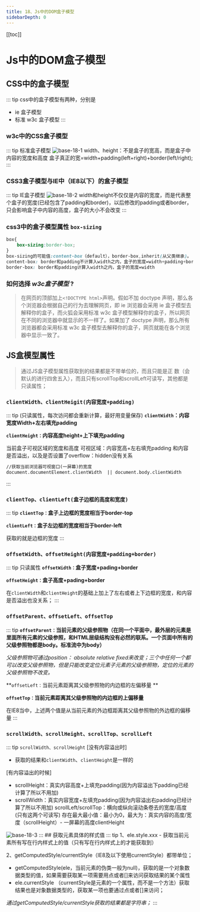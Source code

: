 ```yaml
---
title: 18、Js中的DOM盒子模型
sidebarDepth: 0
---
```

[[toc]]
# Js中的DOM盒子模型

## CSS中的盒子模型
::: tip css中的盒子模型有两种，分别是 
- ie 盒子模型
- 标准 w3c 盒子模型
:::
### w3c中的CSS盒子模型
::: tip 标准盒子模型
<img :src="$withBase('/assets/base-18-1.png')" alt="base-18-1">
width、height：不是盒子的宽高，而是盒子中内容的宽度和高度
盒子真正的宽=width+padding(left+right)+border(left/right);
:::

### CSS3盒子模型与IE中（IE8以下）的盒子模型
::: tip IE盒子模型
<img :src="$withBase('/assets/base-18-2.png')" alt="base-18-2">
width和height不仅仅是内容的宽度，而是代表整个盒子的宽度(已经包含了padding和border)，以后修改的padding或者border，只会影响盒子中内容的高度，盒子的大小不会改变
:::

### css3中的盒子模型属性 `box-sizing `
```css
box{
	box-sizing:border-box;
}
box-sizing的可能值:content-box（default），border-box,inherit(从父类继承)。
content-box: border和padding不计算入width之内，盒子的宽度=width+padding+border
border-box: border和padding计算入width之内，盒子的宽度=width
```
### 如何选择 *w3c盒子模型* ?
>在网页的顶部加上`<!DOCTYPE html>`声明。假如不加 doctype 声明，那么各个浏览器会根据自己的行为去理解网页，即 ie 浏览器会采用 ie 盒子模型去解释你的盒子，而火狐会采用标准 w3c 盒子模型解释你的盒子，所以网页在不同的浏览器中就显示的不一样了。如果加了 doctype 声明，那么所有浏览器都会采用标准 w3c 盒子模型去解释你的盒子，网页就能在各个浏览器中显示一致了。

## JS盒模型属性
>通过JS盒子模型属性获取到的结果都是不带单位的，而且只能是正 数（会默认的进行四舍五入），而且只有scrollTop和scrollLeft可读写，其他都是只读属性；

### `clientWidth、clientHeigit(内容宽度+padding)`
::: tip (只读属性，每次访问都会重新计算，最好用变量保存)
**`clientWidth`：内容宽度Width+左右填充padding**

**`clientHeight：`内容高度height+上下填充padding**

当前盒子可视区域的宽度和高度
可视区域：内容宽高+左右填充padding
和内容是否溢出，以及是否设置了overflow：hidden没有关系
```html
//获取当前浏览器可视窗口(一屏幕)的宽度
document.documentElement.clientWidth  || document.body.clientWidth
```
:::

### `clientTop、clientLeft(盒子边框的高度和宽度)`
::: tip
**`clientTop：`盒子上边框的宽度相当于border-top**

**`clientLeft：`盒子左边框的宽度相当于border-left**

获取的就是边框的宽度
:::
### `offsetWidth、offsetHeight(内容宽度+padding+border)`
::: tip 只读属性
**`offsetWidth：`盒子宽度+pading+border**

**`offsetHeight：`盒子高度+pading+border**

在`clientWidth`和`clientHeight`的基础上加上了左右或者上下边框的宽度，和内容是否溢出也没关系；
:::
### `offsetParent、offsetLeft、offsetTop`
::: tip
**`offsetParent：`当前元素的父级参照物（在同一个平面中，最外层的元素是里面所有元素的父级参照，和HTML层级结构没有必然的联系。一个页面中所有的父级参照物都是body。标准流中为body）**

*父级参照物可通过position： absolute relative fixed来改变；三个中任何一个都可以改变父级参照物，但是只能改变定位元素子元素的父级参照物，定位的元素的父级参照物不改变。*

**`offsetLeft：`当前元素距离其父级参照物的内边框的左偏移量 **

**`offsetTop：`当前元素距离其父级参照物的内边框的上偏移量**

在IE8当中，上述两个值是从当前元素的外边框距离其父级参照物的外边框的偏移量
:::
### `scrollWidth、scrollHeight、scrollTop、scrollLeft`
::: tip 
`scrollWidth、scrollHeight`
[没有内容溢出时]
- 获取的结果和`clientWidth`、`clientHeight`是一样的

[有内容溢出的时候]
- scrollHeight：真实内容高度+上填充padding(因为内容溢出下padding已经计算了所以不用加)
- scrollWidth：真实内容宽度+左填充padding(因为内容溢出右padding已经计算了所以不用加)
scrollLeft/scrollTop：横向或纵向滚动条卷去的宽度/高度(只有这两个可读写)
存在最大最小值：最小为0，最大为：真实内容的高度/宽度（scrollHeight）- 一屏幕的高度clientHeight

<img :src="$withBase('/assets/base-18-3.png')" alt="base-18-3">
:::
## 获取元素具体的样式值
::: tip
1、ele.style.xxx
- 获取当前元素所有写在行内样式上的值（只有写在行内样式上的才能获取到）

2、getComputedStyle/currentStyle（IE8及以下使用currentStyle）都带单位；
- getComputedStyle(ele，当前元素的伪类一般为null)，获取的是一个对象数据类型的值，如果需要获取某一项需要用点或者[]来访问获取结果的某个属性
- ele.currentStyle （currentStyle是元素的一个属性，而不是一个方法）获取结果也是对象数据类型的，获取某一项也要通过点或者[]来访问；

*通过getComputedStyle/currentStyle获取的结果都是字符串；*
:::
